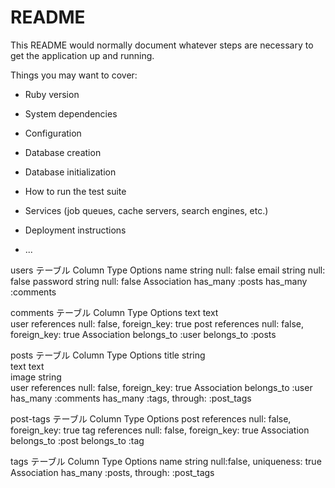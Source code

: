 # README

This README would normally document whatever steps are necessary to get the
application up and running.

Things you may want to cover:

* Ruby version

* System dependencies

* Configuration

* Database creation

* Database initialization

* How to run the test suite

* Services (job queues, cache servers, search engines, etc.)

* Deployment instructions

* ...

users テーブル
Column	Type	Options
name	string	null: false
email	string	null: false
password	string	null: false
Association
has_many :posts
has_many :comments

comments テーブル
Column	Type	Options
text	text	
user	references	null: false, foreign_key: true
post	references	null: false, foreign_key: true
Association
belongs_to :user
belongs_to :posts

posts テーブル
Column	Type	Options
title	string	
text	text	
image	string	
user	references	null: false, foreign_key: true
Association
belongs_to :user
has_many :comments
has_many :tags, through: :post_tags

post-tags テーブル
Column	Type	Options
post	references	null: false, foreign_key: true
tag	references	null: false, foreign_key: true
Association
belongs_to :post belongs_to :tag

tags テーブル
Column	Type	Options
name	string	null:false, uniqueness: true
Association
has_many :posts, through: :post_tags